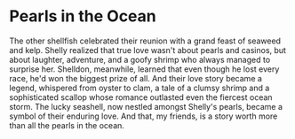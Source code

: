 # Pearls in the Ocean

The other shellfish celebrated their reunion with a grand feast of seaweed and kelp. Shelly realized that true love wasn't about pearls and casinos, but about laughter, adventure, and a goofy shrimp who always managed to surprise her. Shelldon, meanwhile, learned that even though he lost every race, he'd won the biggest prize of all. And their love story became a legend, whispered from oyster to clam, a tale of a clumsy shrimp and a sophisticated scallop whose romance outlasted even the fiercest ocean storm. The lucky seashell, now nestled amongst Shelly's pearls, became a symbol of their enduring love. And that, my friends, is a story worth more than all the pearls in the ocean. 
